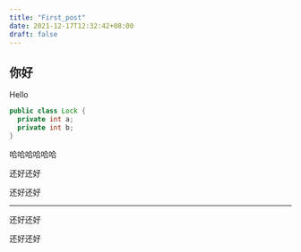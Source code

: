 ```yaml
---
title: "First_post"
date: 2021-12-17T12:32:42+08:00
draft: false
---
```


## 你好

Hello



```java
public class Lock {
  private int a;
  private int b;
}
```

哈哈哈哈哈哈

还好还好

还好还好

---

还好还好

还好还好
